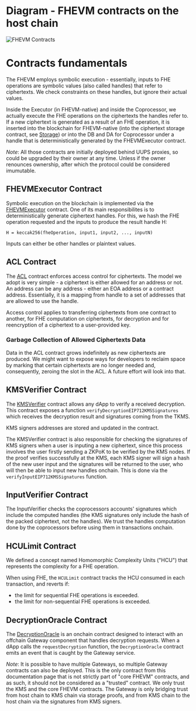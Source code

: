 # Diagram - FHEVM contracts on the host chain

![FHEVM Contracts](../../assets/fhEVMContracts.png)

# Contracts fundamentals

The FHEVM employs symbolic execution - essentially, inputs to FHE operations are symbolic values (also called handles) that refer to ciphertexts. We check constraints on these handles, but ignore their actual values.

Inside the Executor (in FHEVM-native) and inside the Coprocessor, we actually execute the FHE operations on the ciphertexts the handles refer to. If a new ciphertext is generated as a result of an FHE operation, it is inserted into the blockchain for FHEVM-native (into the ciphertext storage contract, see [Storage](native/storage.md)) or into the DB and DA for Coprocessor under a handle that is deterministically generated by the FHEVMExecutor contract.

_Note_: All those contracts are initially deployed behind UUPS proxies, so could be upgraded by their owner at any time. Unless if the owner renounces ownership, after which the protocol could be considered imumutable.

## FHEVMExecutor Contract

Symbolic execution on the blockchain is implemented via the [FHEVMExecutor](../../../contracts/contracts/FHEVMExecutor.sol) contract. One of its main responsibilites is to deterministically generate ciphertext handles. For this, we hash the FHE operation requested and the inputs to produce the result handle H:

```
H = keccak256(fheOperation, input1, input2, ..., inputN)
```

Inputs can either be other handles or plaintext values.

## ACL Contract

The [ACL](../../../contracts/contracts/ACL.sol) contract enforces access control for ciphertexts. The model we adopt is very simple - a ciphertext is either allowed for an address or not. An address can be any address - either an EOA address or a contract address. Essentially, it is a mapping from handle to a set of addresses that are allowed to use the handle.

Access control applies to transferring ciphertexts from one contract to another, for FHE computation on ciphertexts, for decryption and for reencryption of a ciphertext to a user-provided key.

### Garbage Collection of Allowed Ciphertexts Data

Data in the ACL contract grows indefinitely as new ciphertexts are produced. We might want to expose ways for developers to reclaim space by marking that certain ciphertexts are no longer needed and, consequently, zeroing the slot in the ACL. A future effort will look into that.

## KMSVerifier Contract

The [KMSVerifier](../../../contracts/contracts/KMSVerifier.sol) contract allows any dApp to verify a received decryption. This contract exposes a function `verifyDecryptionEIP712KMSSignatures` which receives the decryption result and signatures coming from the TKMS.

KMS signers addresses are stored and updated in the contract.

The KMSVerifier contract is also responsible for checking the signatures of KMS signers when a user is inputing a new ciphertext, since this process involves the user firstly sending a ZKPoK to be verified by the KMS nodes. If the proof verifies successfully at the KMS, each KMS signer will sign a hash of the new user input and the signatures will be returned to the user, who will then be able to input new handles onchain. This is done via the `verifyInputEIP712KMSSignatures` function.

## InputVerifier Contract

The InputVerifier checks the coprocessors accounts' signatures which include the computed handles (the KMS signatures only include the hash of the packed ciphertext, not the handles).
We trust the handles computation done by the coprocessors before using them in transactions onchain.

## HCULimit Contract

We defined a concept named Homomorphic Complexity Units ("HCU") that represents the complexity for a FHE operation.

When using FHE, the `HCULimit` contract tracks the HCU consumed in each transaction, and reverts if:
- the limit for sequential FHE operations is exceeded.
- the limit for non-sequential FHE operations is exceeded.

## DecryptionOracle Contract

The [DecryptionOracle](../../../contracts/decryptionOracle/DecryptionOracle.sol) is an onchain contract designed to interact with an offchain Gateway component that handles decryption requests. When a dApp calls the `requestDecryption` function, the `DecryptionOracle` contract emits an event that is caught by the Gateway service.

_Note_: It is possible to have multiple Gateways, so multiple Gateway contracts can also be deployed. This is the only contract from this documentation page that is not strictly part of "core FHEVM" contracts, and as such, it should not be considered as a "trusted" contract. We only trust the KMS and the core FHEVM contracts. The Gateway is only bridging trust from host chain to KMS chain via storage proofs, and from KMS chain to the host chain via the signatures from KMS signers.
